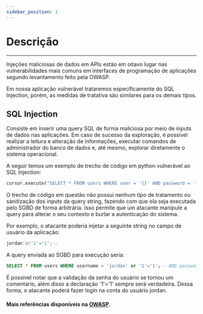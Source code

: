 ```yaml
---
sidebar_position: 1
---
```


# Descrição
---
Injeções maliciosas de dados em APIs estão em oitavo lugar nas vulnerabilidades mais comuns em interfaces de programação de aplicações segundo levantamento feito pela OWASP.

Em nossa aplicação vulnerável trataremos especificamente do SQL Injection, porém, as medidas de tratativa são similares para os demais tipos.

## SQL Injection
Consiste em inserir uma query SQL de forma maliciosa por meio de inputs de dados nas aplicações. Em caso de sucesso da exploração, é possível realizar a leitura e alteração de informações, executar comandos de administrador do banco de dados e, até mesmo, explorar diretamente o sistema operacional.

A seguir temos um exemplo de trecho de código em python vulnerável ao SQL Injection:
```python
cursor.execute("SELECT * FROM users WHERE user = '{}' AND password = '{}'".format(user, password))
```
O trecho de código em questão não possui nenhum tipo de tratamento ou sanitização dos inputs da query string, fazendo com que ela seja executada pelo SGBD de forma arbitrária. Isso permite que um atacante manipule a query para alterar o seu contexto e burlar a autenticação do sistema.

Por exemplo, o atacante poderia injetar a seguinte string no campo de usuário da aplicação:
```sql
jordan'or'1'='1';--
```
A query enviada ao SGBD para execução seria:
```sql
SELECT * FROM users WHERE username = 'jordan' or '1'='1';-- AND password = '';
```
É possível notar que a validação da senha do usuário se tornou um comentário, além disso a declaração '1'='1' sempre será verdadeira. Dessa forma, o atacante poderá fazer login na conta do usuário jordan.



#### Mais referências disponíveis na [OWASP](https://github.com/OWASP/API-Security/blob/master/2019/en/src/0xa8-injection.md).